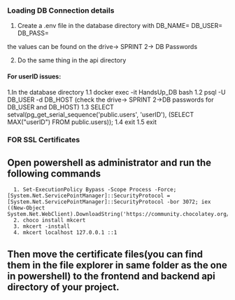 ### Loading DB Connection details

1. Create a .env file in the database directory with 
    DB_NAME=
    DB_USER=
    DB_PASS=

the values can be found on the drive-> SPRINT 2-> DB Passwords

2. Do the same thing in the api directory


#### For userID issues:
1.In the database directory
  1.1 docker exec -it HandsUp_DB bash
  1.2 psql -U DB_USER -d DB_HOST (check the drive-> SPRINT 2->DB passwords for DB_USER and DB_HOST)
  1.3 SELECT setval(pg_get_serial_sequence('public.users', 'userID'), (SELECT MAX("userID") FROM public.users));
  1.4 exit
  1.5 exit

### FOR SSL Certificates
## Open powershell as administrator and run the following commands
      1. Set-ExecutionPolicy Bypass -Scope Process -Force; [System.Net.ServicePointManager]::SecurityProtocol = [System.Net.ServicePointManager]::SecurityProtocol -bor 3072; iex ((New-Object System.Net.WebClient).DownloadString('https://community.chocolatey.org/install.ps1'))
      2. choco install mkcert
      3. mkcert -install
      4. mkcert localhost 127.0.0.1 ::1
## Then move the certificate files(you can find them in the file explorer in same folder as the one in powershell) to the frontend and backend api directory of your project.
